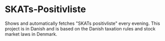 # SKATs-Positivliste
Shows and automatically fetches "SKATs positivliste" every evening. This project is in Danish and is based on the Danish taxation rules and stock market laws in Denmark.
